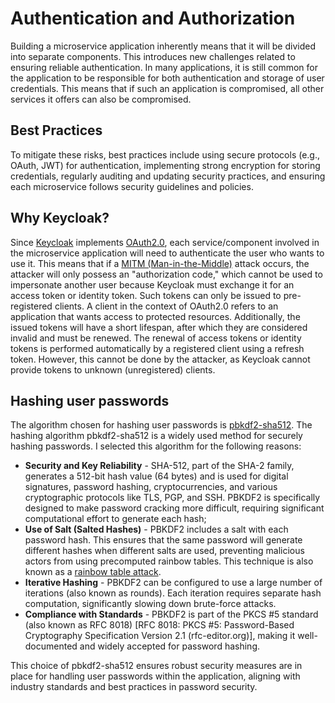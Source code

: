 # Authentication and Authorization

Building a microservice application inherently means that it will be divided into separate components.
This introduces new challenges related to ensuring reliable authentication. 
In many applications, it is still common for the application to be responsible for both authentication and storage of user credentials. 
This means that if such an application is compromised, all other services it offers can also be compromised.

## Best Practices

To mitigate these risks, best practices include using secure protocols (e.g., OAuth, JWT) for authentication, implementing strong encryption for storing credentials, regularly auditing and updating security practices, and ensuring each microservice follows security guidelines and policies.

## Why Keycloak?

Since [Keycloak](https://www.keycloak.org/) implements [OAuth2.0](https://oauth.net/2/), each service/component involved in the microservice application will need to authenticate the user who wants to use it. 
This means that if a [MITM (Man-in-the-Middle)](https://www.fortinet.com/resources/cyberglossary/man-in-the-middle-attack) attack occurs, the attacker will only possess an "authorization code," which cannot be used to impersonate another user because Keycloak must exchange it for an access token or identity token. 
Such tokens can only be issued to pre-registered clients. A client in the context of OAuth2.0 refers to an application that wants access to protected resources. 
Additionally, the issued tokens will have a short lifespan, after which they are considered invalid and must be renewed. The renewal of access tokens or identity tokens is performed automatically by a registered 
client using a refresh token. However, this cannot be done by the attacker, as Keycloak cannot provide tokens to unknown (unregistered) clients.

## Hashing user passwords

The algorithm chosen for hashing user passwords is [pbkdf2-sha512](ietf.org/rfc/rfc2898.txt). The hashing algorithm pbkdf2-sha512 is a widely used method for securely hashing passwords. 
I selected this algorithm for the following reasons:
  - **Security and Key Reliability** - SHA-512, part of the SHA-2 family, generates a 512-bit hash value (64 bytes) and is used for digital signatures, password hashing, cryptocurrencies, and various cryptographic protocols like TLS, PGP, and SSH. PBKDF2 is specifically designed to make password cracking more difficult, requiring significant computational effort to generate each hash;
  - **Use of Salt (Salted Hashes)** - PBKDF2 includes a salt with each password hash. This ensures that the same password will generate different hashes when different salts are used, preventing malicious actors from using precomputed rainbow tables. This technique is also known as a [rainbow table attack](https://medium.com/@jsquared7/password-cracking-what-is-a-rainbow-table-attack-and-how-to-prevent-it-7904000ffcff).
  - **Iterative Hashing** - PBKDF2 can be configured to use a large number of iterations (also known as rounds). Each iteration requires separate hash computation, significantly slowing down brute-force attacks. 
  - **Compliance with Standards** - PBKDF2 is part of the PKCS #5 standard (also known as RFC 8018) [RFC 8018: PKCS #5: Password-Based Cryptography Specification Version 2.1 (rfc-editor.org)], making it well-documented and widely accepted for password hashing.

This choice of pbkdf2-sha512 ensures robust security measures are in place for handling user passwords within the application, aligning with industry standards and best practices in password security.
